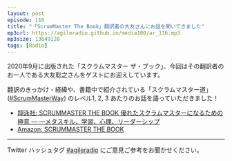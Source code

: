 ```yaml
---
layout: post
episode: 116
title: "「ScrumMaster The Book」翻訳者の大友さんにお話を聞いてきました"
mp3url: https://agileradio.github.io/media100/ar_116.mp3
mp3size: 13649128
tags: [Radio]
---
```


2020年9月に出版された「スクラムマスター ザ・ブック」、今回はその翻訳者のお一人である大友聡之さんをゲストにお迎えしています。

翻訳のきっかけ・経緯や、書籍中で紹介されている「スクラムマスター道」([#ScrumMasterWay](https://twitter.com/search?q=lang%3Aja%20%23ScrumMasterWay)) のレベル1, 2, 3 あたりのお話を語っていただきました！

- [翔泳社: SCRUMMASTER THE BOOK 優れたスクラムマスターになるための極意 ― ―メタスキル、学習、心理、リーダーシップ](https://www.shoeisha.co.jp/book/detail/9784798166858)
- [Amazon: SCRUMMASTER THE BOOK](https://www.amazon.co.jp/dp/4798166855)

---  
  
Twitter ハッシュタグ [#agileradio](https://twitter.com/intent/tweet?hashtags=agileradio) にご意見ご参考をお聞かせください。  

